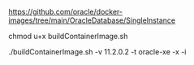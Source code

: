https://github.com/oracle/docker-images/tree/main/OracleDatabase/SingleInstance

chmod u+x buildContainerImage.sh

./buildContainerImage.sh -v 11.2.0.2 -t oracle-xe -x -i
